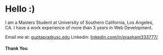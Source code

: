 # Hello :)

I am a Masters Student at University of Southern California, Los Angeles, CA.
I have a work experience of more than 3 years in Web Development.

Email me at: guptapra@usc.edu
Linkedin: [linkedin.com/in/prashant333777/](https://www.linkedin.com/in/prashant333777/)

#### Thank You